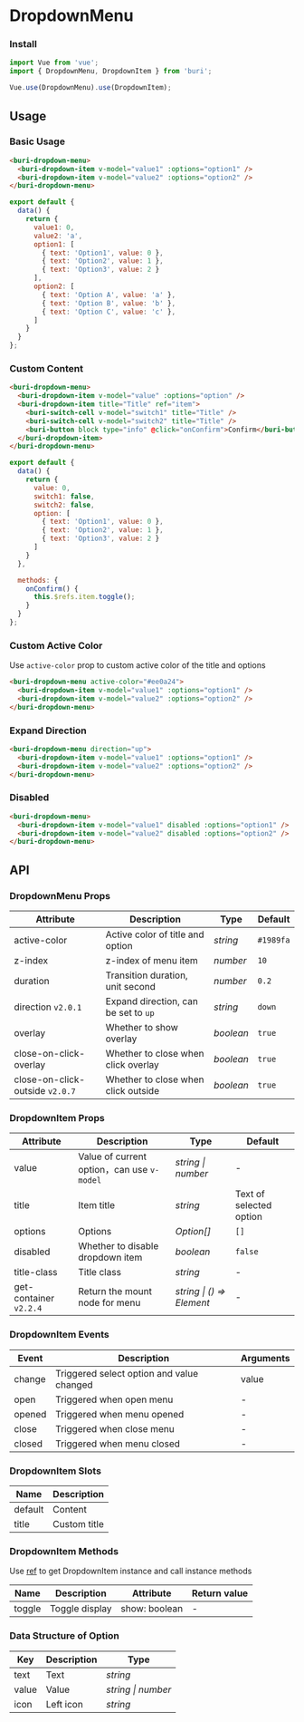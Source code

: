 # DropdownMenu

### Install

``` javascript
import Vue from 'vue';
import { DropdownMenu, DropdownItem } from 'buri';

Vue.use(DropdownMenu).use(DropdownItem);
```

## Usage

### Basic Usage

```html
<buri-dropdown-menu>
  <buri-dropdown-item v-model="value1" :options="option1" />
  <buri-dropdown-item v-model="value2" :options="option2" />
</buri-dropdown-menu>
```

```js
export default {
  data() {
    return {
      value1: 0,
      value2: 'a',
      option1: [
        { text: 'Option1', value: 0 },
        { text: 'Option2', value: 1 },
        { text: 'Option3', value: 2 }
      ],
      option2: [
        { text: 'Option A', value: 'a' },
        { text: 'Option B', value: 'b' },
        { text: 'Option C', value: 'c' },
      ]
    }
  }
};
```

### Custom Content

```html
<buri-dropdown-menu>
  <buri-dropdown-item v-model="value" :options="option" />
  <buri-dropdown-item title="Title" ref="item">
    <buri-switch-cell v-model="switch1" title="Title" />
    <buri-switch-cell v-model="switch2" title="Title" />
    <buri-button block type="info" @click="onConfirm">Confirm</buri-button>
  </buri-dropdown-item>
</buri-dropdown-menu>
```

```js
export default {
  data() {
    return {
      value: 0,
      switch1: false,
      switch2: false,
      option: [
        { text: 'Option1', value: 0 },
        { text: 'Option2', value: 1 },
        { text: 'Option3', value: 2 }
      ]
    }
  },

  methods: {
    onConfirm() {
      this.$refs.item.toggle();
    }
  }
};
```

### Custom Active Color

Use `active-color` prop to custom active color of the title and options

```html
<buri-dropdown-menu active-color="#ee0a24">
  <buri-dropdown-item v-model="value1" :options="option1" />
  <buri-dropdown-item v-model="value2" :options="option2" />
</buri-dropdown-menu>
```

### Expand Direction

```html
<buri-dropdown-menu direction="up">
  <buri-dropdown-item v-model="value1" :options="option1" />
  <buri-dropdown-item v-model="value2" :options="option2" />
</buri-dropdown-menu>
```

### Disabled

```html
<buri-dropdown-menu>
  <buri-dropdown-item v-model="value1" disabled :options="option1" />
  <buri-dropdown-item v-model="value2" disabled :options="option2" />
</buri-dropdown-menu>
```

## API

### DropdownMenu Props

| Attribute | Description | Type | Default |
|------|------|------|------|
| active-color | Active color of title and option | *string* | `#1989fa` |
| z-index | z-index of menu item | *number* | `10` |
| duration | Transition duration, unit second | *number* | `0.2` |
| direction `v2.0.1` | Expand direction, can be set to `up` | *string* | `down` |
| overlay | Whether to show overlay | *boolean* | `true` |
| close-on-click-overlay | Whether to close when click overlay | *boolean* | `true` |
| close-on-click-outside `v2.0.7` | Whether to close when click outside | *boolean* | `true` |

### DropdownItem Props

| Attribute | Description | Type | Default |
|------|------|------|------|
| value | Value of current option，can use `v-model` | *string \| number* | - |
| title | Item title | *string* | Text of selected option |
| options | Options | *Option[]* | `[]` |
| disabled | Whether to disable dropdown item | *boolean* | `false` |
| title-class | Title class | *string* | - |
| get-container `v2.2.4` | Return the mount node for menu | *string \| () => Element* | - |

### DropdownItem Events

| Event | Description | Arguments |
|------|------|------|
| change | Triggered select option and value changed | value |
| open | Triggered when open menu | - |
| opened | Triggered when menu opened | - |
| close | Triggered when close menu | - |
| closed | Triggered when menu closed | - |

### DropdownItem Slots

| Name | Description |
|------|------|
| default | Content |
| title | Custom title |

### DropdownItem Methods

Use [ref](https://vuejs.org/v2/api/#ref) to get DropdownItem instance and call instance methods

| Name | Description | Attribute | Return value |
|------|------|------|------|
| toggle | Toggle display | show: boolean | - |

### Data Structure of Option

| Key | Description | Type |
|------|------|------|
| text | Text | *string* |
| value | Value | *string \| number* |
| icon | Left icon | *string* |
